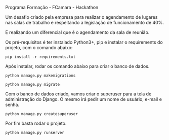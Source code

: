 Programa Formação - FCamara - Hackathon

Um desafio criado pela empresa para realizar o agendamento de lugares nas salas de trabalho e respeitando a legislação de funcionamento de 40%.

E realizando um diferencial que é o agendamento da sala de reunião.

Os pré-requisitos é ter instalado Python3+, pip e instalar o requirements do projeto, com o comando abaixo:

`pip install -r requirements.txt`

Após instalar, rodar os comando abaixo para criar o banco de dados.

`python manage.py makemigrations`

`python manage.py migrate`

Com o banco de dados criado, vamos criar o superuser para a tela de administração do Django. O mesmo irá 
pedir um nome de usuário, e-mail e senha.

`python manage.py createsuperuser`

Por fim basta rodar o projeto.

`python manage.py runserver`
